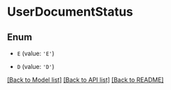 # UserDocumentStatus


## Enum

* `E` (value: `'E'`)

* `D` (value: `'D'`)

[[Back to Model list]](../README.md#documentation-for-models) [[Back to API list]](../README.md#documentation-for-api-endpoints) [[Back to README]](../README.md)

